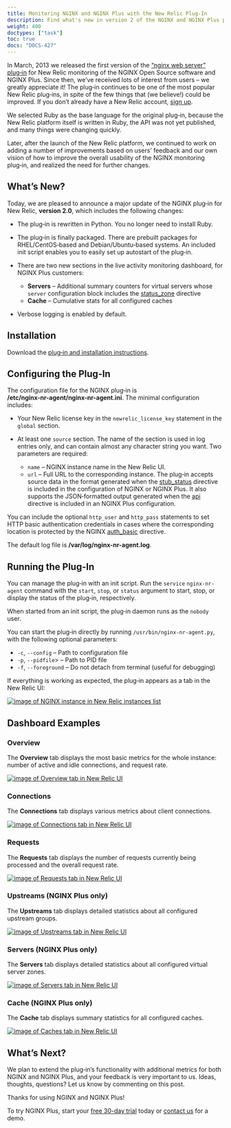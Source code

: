 ```yaml
---
title: Monitoring NGINX and NGINX Plus with the New Relic Plug-In
description: Find what's new in version 2 of the NGINX and NGINX Plus plug‑in for New Relic – more convenience, more metrics, richer visualization.
weight: 400
doctypes: ["task"]
toc: true
docs: "DOCS-427"
---
```



In March, 2013 we released the first version of the [“nginx web server” plug‑in](http://newrelic.com/plugins/nginx-inc/13) for New Relic monitoring of the NGINX Open Source  software and NGINX Plus. Since then, we’ve received lots of interest from users – we greatly appreciate it! The plug‑in continues to be one of the most popular New Relic plug‑ins, in spite of the few things that (we believe!) could be improved. If you don’t already have a New Relic account, [sign up](http://newrelic.com/).

We selected Ruby as the base language for the original plug‑in, because the New Relic platform itself is written in Ruby, the API was not yet published, and many things were changing quickly.

Later, after the launch of the New Relic platform, we continued to work on adding a number of improvements based on users’ feedback and our own vision of how to improve the overall usability of the NGINX monitoring plug‑in, and realized the need for further changes.

## What’s New?

Today, we are pleased to announce a major update of the NGINX plug‑in for New Relic, **version 2.0**, which includes the following changes:

*   The plug‑in is rewritten in Python. You no longer need to install Ruby.
*   The plug‑in is finally packaged. There are prebuilt packages for RHEL/CentOS‑based and Debian/Ubuntu‑based systems. An included init script enables you to easily set up autostart of the plug‑in.
*   There are two new sections in the live activity monitoring dashboard, for NGINX Plus customers:

    *   **Servers** – Additional summary counters for virtual servers whose `server` configuration block includes the [status_zone](https://nginx.org/en/docs/http/ngx_http_api_module.html#status_zone) directive
    *   **Cache** – Cumulative stats for all configured caches
*   Verbose logging is enabled by default.

## Installation

Download the [plug‑in and installation instructions](https://www.nginx.com/nr-plugin/).

## Configuring the Plug‑In

The configuration file for the NGINX plug‑in is <span style="white-space: nowrap; font-weight:bold;">/etc/nginx-nr-agent/nginx-nr-agent.ini</span>. The minimal configuration includes:

*   Your New Relic license key in the `newrelic_license_key` statement in the `global` section.

*   At least one `source` section. The name of the section is used in log entries only, and can contain almost any character string you want. Two parameters are required:

    *   `name` – NGINX instance name in the New Relic UI.
    *   `url` – Full URL to the corresponding instance. The plug‑in accepts source data in the format generated when the [stub_status](https://nginx.org/en/docs/http/ngx_http_stub_status_module.html#stub_status) directive is included in the configuration of NGINX or NGINX Plus. It also supports the JSON‑formatted output generated when the [api](https://nginx.org/en/docs/http/ngx_http_api_module.html#api) directive is included in an NGINX Plus configuration.

You can include the optional `http_user` and `http_pass` statements to set HTTP basic authentication credentials in cases where the corresponding location is protected by the NGINX [auth_basic](https://nginx.org/en/docs/http/ngx_http_auth_basic_module.html#auth_basic) directive.

The default log file is <span style="white-space: nowrap; font-weight:bold;">/var/log/nginx-nr-agent.log</span>.

## Running the Plug‑In

You can manage the plug‑in with an init script. Run the <span style="white-space: nowrap;">`service` `nginx-nr-agent`</span> command with the `start`, `stop`, or `status` argument to start, stop, or display the status of the plug‑in, respectively.

When started from an init script, the plug‑in daemon runs as the `nobody` user.

You can start the plug‑in directly by running <span style="white-space: nowrap;">`/usr/bin/nginx-nr-agent.py`</span>, with the following optional parameters:

*   <span style="white-space: nowrap;">`-c`</span>, <span style="white-space: nowrap;">`--config`</span> – Path to configuration file
*   <span style="white-space: nowrap;">`-p`</span>, <span style="white-space: nowrap;">`--pidfile`</span>> – Path to PID file
*   <span style="white-space: nowrap;">`-f`</span>, <span style="white-space: nowrap;">`--foreground`</span> – Do not detach from terminal (useful for debugging)

If everything is working as expected, the plug‑in appears as a tab in the New Relic UI:

[![image of NGINX instance in New Relic instances list](https://cdn.wp.nginx.com/wp-content/uploads/2014/10/0s-instances.png)](https://cdn.wp.nginx.com/wp-content/uploads/2014/10/0s-instances.png)

## Dashboard Examples

### Overview

The **Overview** tab displays the most basic metrics for the whole instance: number of active and idle connections, and request rate.

[![image of Overview tab in New Relic UI](https://cdn.wp.nginx.com/wp-content/uploads/2014/10/1s-overview-1024x544.png)](https://cdn.wp.nginx.com/wp-content/uploads/2014/10/1s-overview.png)

### Connections

The **Connections** tab displays various metrics about client connections.

[![image of Connections tab in New Relic UI](https://cdn.wp.nginx.com/wp-content/uploads/2014/10/2s-connections-1024x603.png)](https://cdn.wp.nginx.com/wp-content/uploads/2014/10/2s-connections.png)

### Requests

The **Requests** tab displays the number of requests currently being processed and the overall request rate.

[![image of Requests tab in New Relic UI](https://cdn.wp.nginx.com/wp-content/uploads/2014/10/3s-requests-1024x367.png)](https://cdn.wp.nginx.com/wp-content/uploads/2014/10/3s-requests.png)

### Upstreams (NGINX Plus only)

The **Upstreams** tab displays detailed statistics about all configured upstream groups.

[![image of Upstreams tab in New Relic UI](https://cdn.wp.nginx.com/wp-content/uploads/2014/10/4s-upstreams.png)](https://cdn.wp.nginx.com/wp-content/uploads/2014/10/4s-upstreams.png)

### Servers (NGINX Plus only)

The **Servers** tab displays detailed statistics about all configured virtual server zones.

[![image of Servers tab in New Relic UI](https://cdn.wp.nginx.com/wp-content/uploads/2014/10/5s-servers-1024x598.png)](https://cdn.wp.nginx.com/wp-content/uploads/2014/10/5s-servers.png)

### Cache (NGINX Plus only)

The **Cache** tab displays summary statistics for all configured caches.

[![image of Caches tab in New Relic UI](https://cdn.wp.nginx.com/wp-content/uploads/2014/10/6s-cache-1024x856.png)](https://cdn.wp.nginx.com/wp-content/uploads/2014/10/6s-cache.png)

## What’s Next?

We plan to extend the plug‑in’s functionality with additional metrics for both NGINX and NGINX Plus, and your feedback is very important to us. Ideas, thoughts, questions? Let us know by commenting on this post.

Thanks for using NGINX and NGINX Plus!

To try NGINX Plus, start your <span style="white-space: nowrap;">[free 30-day trial](https://www.nginx.com/free-trial-request/)</span> today or [contact us](https://www.nginx.com/contact-sales/) for a demo.
